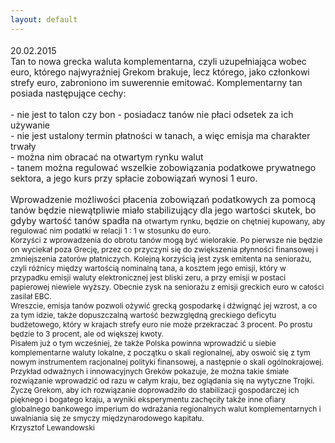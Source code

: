 ```yaml
---
layout: default
---
```


<!--221--><p style="margin: 0px 0px 18px; font-size: 18px; font-family: Helvetica;">
<div>20.02.2015</div>Tan to nowa grecka waluta komplementarna, czyli uzupełniająca wobec euro, którego najwyraźniej Grekom brakuje, lecz którego, jako członkowi strefy euro, zabroniono im suwerennie emitować. Komplementarny tan posiada następujące cechy:<div><br></div><div>- nie jest to talon czy bon - posiadacz tanów nie płaci odsetek za ich używanie</div><div>- nie jest ustalony termin płatności w tanach, a więc emisja ma charakter trwały</div><div>- można nim obracać na otwartym rynku walut</div><div>- tanem można regulować wszelkie zobowiązania podatkowe prywatnego sektora, a jego kurs przy spłacie zobowiązań wynosi 1 euro.</div><div><br></div><div>Wprowadzenie możliwości płacenia zobowiązań podatkowych za pomocą tanów będzie niewątpliwie miało stabilizujący dla jego wartości skutek, bo gdyby wartość tanów spadła na&nbsp;<span style="font-size: 9pt;">otwartym rynku, będzie on chętniej kupowany, aby regulować nim podatki w relacji 1 : 1 w stosunku do euro.</span></div><div><span style="font-size: 9pt;">Korzyści z wprowadzenia do obrotu tanów mogą być wielorakie. Po pierwsze nie będzie on wyciekał poza Grecję, przez co przyczyni się do zwiększenia płynności finansowej i zmniejszenia zatorów płatniczych. Kolejną korzyścią jest zysk emitenta na seniorażu, czyli różnicy między wartością nominalną tana, a kosztem jego emisji, który w przypadku emisji waluty elektronicznej jest bliski zeru, a przy emisji w postaci papierowej niewiele wyższy. Obecnie zysk na seniorażu z emisji greckich euro w całości zasilał EBC.</span></div><div><span style="font-size: 9pt;">Wreszcie, emisja tanów pozwoli ożywić grecką gospodarkę i dźwignąć jej wzrost, a co za tym idzie, także dopuszczalną wartość bezwzględną greckiego deficytu budżetowego, który w krajach strefy euro nie może przekraczać 3 procent. Po prostu będzie to 3 procent, ale od większej kwoty.</span></div><div><span style="font-size: 9pt;">Pisałem już o tym wcześniej, że także Polska powinna wprowadzić u siebie komplementarne waluty lokalne, z początku o skali regionalnej, aby oswoić się z tym nowym instrumentem racjonalnej polityki finansowej, a następnie o skali ogólnokrajowej.</span></div><div><span style="font-size: 9pt;">Przykład odważnych i innowacyjnych Greków pokazuje, że można takie śmiałe rozwiązanie wprowadzić od razu w całym kraju, bez oglądania się na wytyczne Trojki.&nbsp;</span></div><div><span style="font-size: 9pt;">Życzę Grekom, aby ich rozwiązanie doprowadziło do stabilizacji gospodarczej ich pięknego i bogatego kraju, a wyniki eksperymentu zachęciły także inne ofiary globalnego bankowego imperium do wdrażania regionalnych walut komplementarnych i uwalniania się ze smyczy międzynarodowego kapitału.</span></div><div><span style="font-size: 9pt;">Krzysztof Lewandowski</span></div></p>